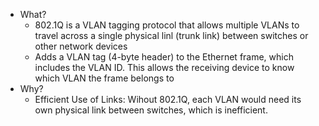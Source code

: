 - What?
	- 802.1Q is a VLAN tagging protocol that allows multiple VLANs to travel across a single physical linl (trunk link) between switches or other network devices
	- Adds a VLAN tag (4-byte header) to the Ethernet frame, which includes the VLAN ID. This allows the receiving device to know which VLAN the frame belongs to
- Why?
	- Efficient Use of Links:
		  Wihout 802.1Q, each VLAN would need its own physical link between switches, which is inefficient.